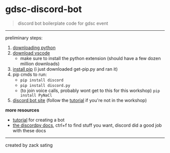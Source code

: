 # gdsc-discord-bot

>discord bot boilerplate code for gdsc event

---

preliminary steps:

1. [downloading python](https://docs.python-guide.org/starting/installation/)
2. [download vscode](https://code.visualstudio.com/download)
    - make sure to install the python extension (should have a few dozen million downloads)
3. [install pip](https://pip.pypa.io/en/stable/installation/) (i just downloaded get-pip.py and ran it)
4. pip cmds to run:
    - `pip install discord`
    - `pip install discord.py`
    - (to join voice calls, probably wont get to this for this workshop) `pip install PyNaCl`
5. [discord bot site](https://discord.com/developers/applications) (follow the [tutorial](https://discordpy.readthedocs.io/en/stable/discord.html) if you're not in the workshop)

**more resources**

- [tutorial](https://discordpy.readthedocs.io/en/stable/discord.html) for creating a bot
- [the discordpy docs](https://discordpy.readthedocs.io/en/stable/api.html), ctrl+f to find stuff you want, discord did a good job with these docs

---

created by zack sating
